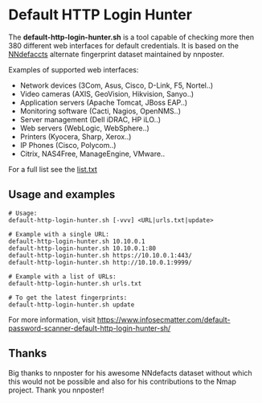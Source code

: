 
# Default HTTP Login Hunter

The **default-http-login-hunter.sh** is a tool capable of checking more then 380 different web interfaces for default credentials. It is based on the [NNdefaccts](https://github.com/nnposter/nndefaccts) alternate fingerprint dataset maintained by nnposter.

Examples of supported web interfaces:

- Network devices (3Com, Asus, Cisco, D-Link, F5, Nortel..)
- Video cameras (AXIS, GeoVision, Hikvision, Sanyo..)
- Application servers (Apache Tomcat, JBoss EAP..)
- Monitoring software (Cacti, Nagios, OpenNMS..)
- Server management (Dell iDRAC, HP iLO..)
- Web servers (WebLogic, WebSphere..)
- Printers (Kyocera, Sharp, Xerox..)
- IP Phones (Cisco, Polycom..)
- Citrix, NAS4Free, ManageEngine, VMware..

For a full list see the [list.txt](https://github.com/InfosecMatter/default-http-login-hunter/blob/master/list.txt)

## Usage and examples

```
# Usage:
default-http-login-hunter.sh [-vvv] <URL|urls.txt|update>

# Example with a single URL:
default-http-login-hunter.sh 10.10.0.1
default-http-login-hunter.sh 10.10.0.1:80
default-http-login-hunter.sh https://10.10.0.1:443/
default-http-login-hunter.sh http://10.10.0.1:9999/

# Example with a list of URLs:
default-http-login-hunter.sh urls.txt

# To get the latest fingerprints:
default-http-login-hunter.sh update
```

For more information, visit https://www.infosecmatter.com/default-password-scanner-default-http-login-hunter-sh/

## Thanks
Big thanks to nnposter for his awesome NNdefacts dataset without which this would not be possible and also for his contributions to the Nmap project. Thank you nnposter!
